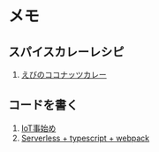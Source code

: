 # メモ

## スパイスカレーレシピ

1. [えびのココナッツカレー](./curry/えびのココナッツカレー.md)

## コードを書く

1. [IoT事始め](./IoT事始め.md)
1. [Serverless + typescript + webpack](./Serverless/ServerlessなAPIの作り方.md)
